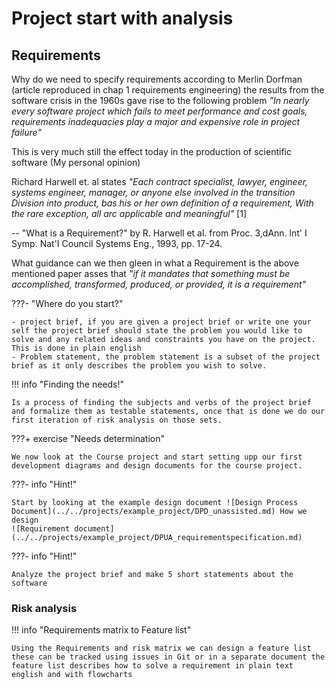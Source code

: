 # Project start with analysis 

## Requirements
Why do we need to specify requirements 
according to Merlin Dorfman (article reproduced in chap 1 requirements engineering) the results from the software crisis in the 1960s
gave rise to the following problem *"In nearly every software project
which fails to meet performance and cost goals,
requirements inadequacies play a major and expensive
role in project failure"* 

This is very much still the effect today in the production of scientific software (My personal opinion)

Richard Harwell et. al states
*"Each contract specialist, lawyer, engineer,
systems engineer, manager, or anyone else involved in
the transition Division into product, bas his or her own
definition of a requirement, With the rare exception, all
arc applicable and meaningful"* [1] 

-- "What is a Requirement?" by R. Harwell et al. from Proc. 3,dAnn. lnt' I Symp. Nat'I Council Systems Eng.,
1993, pp. 17-24.
 
What guidance can we then gleen in what a Requirement is the above mentioned paper asses that 
 *"if it mandates that something must be accomplished, transformed, produced, or provided, it is a requirement"*

???- "Where do you start?"

    - project brief, if you are given a project brief or write one your self the project brief should state the problem you would like to solve and any related ideas and constraints you have on the project. This is done in plain english
    - Problem statement, the problem statement is a subset of the project brief as it only describes the problem you wish to solve.


!!! info "Finding the needs!"

    Is a process of finding the subjects and verbs of the project brief and formalize them as testable statements, once that is done we do our first iteration of risk analysis on those sets.

???+ exercise "Needs determination"

    We now look at the Course project and start setting upp our first development diagrams and design documents for the course project.

???- info "Hint!"

    Start by looking at the example design document ![Design Process Document](../../projects/example_project/DPD_unassisted.md) How we design
    ![Requirement document](../../projects/example_project/DPUA_requirementspecification.md)

???- info "Hint!"

    Analyze the project brief and make 5 short statements about the software

### Risk analysis

!!! info "Requirements matrix to Feature list"

    Using the Requirements and risk matrix we can design a feature list these can be tracked using issues in Git or in a separate document the feature list describes how to solve a requirement in plain text english and with flowcharts







